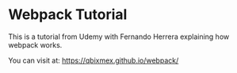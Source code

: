 # Webpack Tutorial

This is a tutorial from Udemy with Fernando Herrera explaining how webpack works.

You can visit at: https://qbixmex.github.io/webpack/